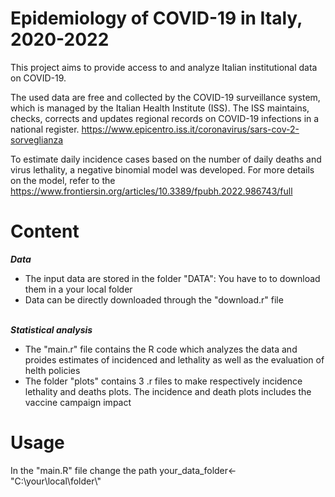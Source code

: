 # Epidemiology of COVID-19 in Italy, 2020-2022

This project aims to provide access to and analyze Italian institutional data on COVID-19. 

The used data are free and collected by the COVID-19 surveillance system, which is managed by the Italian Health Institute (ISS). The ISS maintains, checks, corrects and updates regional records on COVID-19 infections in a national register. 
https://www.epicentro.iss.it/coronavirus/sars-cov-2-sorveglianza

To estimate daily incidence cases based on the number of daily deaths and virus lethality, a negative binomial model was developed. For more details on the model, refer to the
https://www.frontiersin.org/articles/10.3389/fpubh.2022.986743/full


# Content

***Data***
- The input data are stored in the folder "DATA": You have to to download them in a your local folder
- Data can be directly downloaded through the "download.r" file

\
***Statistical analysis*** 
- The "main.r" file contains the R code which analyzes the data and proides estimates of incidenced and lethality as well as the evaluation of helth policies
- The folder "plots" contains 3 .r files to make respectively incidence lethality and deaths plots. The incidence and death plots includes the vaccine campaign impact 


# Usage
In the "main.R" file change the path your_data_folder<-"C:\\your\\local\\folder\\"
